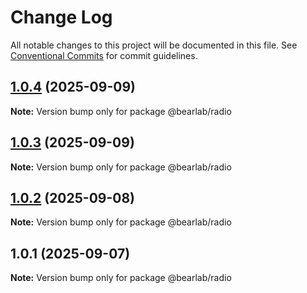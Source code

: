 # Change Log

All notable changes to this project will be documented in this file.
See [Conventional Commits](https://conventionalcommits.org) for commit guidelines.

## [1.0.4](https://github.com/hasanbala/ui-components/compare/@bearlab/radio@1.0.3...@bearlab/radio@1.0.4) (2025-09-09)

**Note:** Version bump only for package @bearlab/radio





## [1.0.3](https://github.com/hasanbala/ui-components/compare/@bearlab/radio@1.0.2...@bearlab/radio@1.0.3) (2025-09-09)

**Note:** Version bump only for package @bearlab/radio





## [1.0.2](https://github.com/hasanbala/ui-components/compare/@bearlab/radio@1.0.1...@bearlab/radio@1.0.2) (2025-09-08)

**Note:** Version bump only for package @bearlab/radio





## 1.0.1 (2025-09-07)

**Note:** Version bump only for package @bearlab/radio
